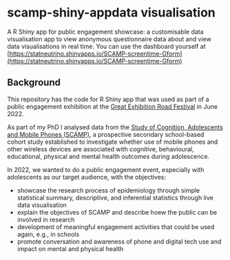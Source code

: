 # scamp-shiny-appdata visualisation
A R Shiny app for public engagement showcase: a customisable data visualisation app to view anonymous questionnaire data about and view data visualisations in real time. You can use the dashboard yourself at [https://statneutrino.shinyapps.io/SCAMP-screentime-Gform](https://statneutrino.shinyapps.io/SCAMP-screentime-Gform)

## Background
This repository has the code for R Shiny app that was used as part of a public engagement exhibition at the [Great Exhibition Road Festival](https://www.greatexhibitionroadfestival.co.uk/) in June 2022. 

As part of my PhD I analysed data from the [Study of Cognition, Adolescents and Mobile Phones (SCAMP)](https://scampstudy.org/), a prospective secondary school-based cohort study established to investigate 
whether use of mobile phones and other wireless devices are associated with cognitive, behavioural, educational, physical and mental health outcomes 
during adolescence. 

In 2022, we wanted to do a public engagement event, especially with adolescents as our target audience, with the objectives:
- showcase the research process of epidemiology through simple statistical summary, descriptive, and inferential statistics through live data visualisation
- explain the objectives of SCAMP and describe hoew the public can be involved in research
- development of meaningful engagement activities that could be used again, e.g., in schools  
- promote conversation and awareness of phone and digital tech use and impact on mental and physical health



